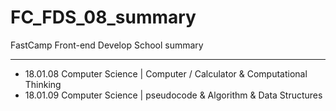 # FC_FDS_08_summary
FastCamp Front-end Develop School summary
___

- 18.01.08 Computer Science | Computer / Calculator & Computational Thinking
- 18.01.09 Computer Science | pseudocode & Algorithm & Data Structures